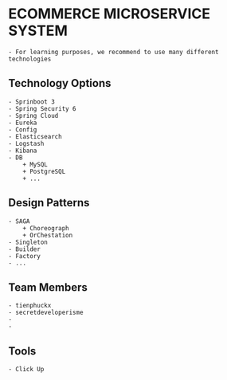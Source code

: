 # ECOMMERCE MICROSERVICE SYSTEM
    - For learning purposes, we recommend to use many different technologies

## Technology Options
    - Sprinboot 3
    - Spring Security 6
    - Spring Cloud
    - Eureka
    - Config
    - Elasticsearch
    - Logstash
    - Kibana
    - DB
        + MySQL
        + PostgreSQL
        + ...

## Design Patterns
    - SAGA
        + Choreograph
        + OrChestation
    - Singleton
    - Builder
    - Factory
    - ...

## Team Members
    - tienphuckx
    - secretdeveloperisme
    - 
    - 

## Tools
    - Click Up

